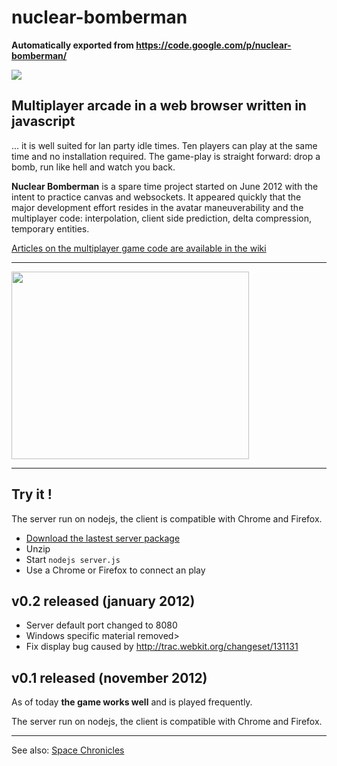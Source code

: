 # nuclear-bomberman
**Automatically exported from https://code.google.com/p/nuclear-bomberman/**

![](https://code.google.com/p/nuclear-bomberman/logo?cct=1352560047)

## Multiplayer arcade in a web browser written in javascript
... it is well suited for lan party idle times.
Ten players can play at the same time and no installation required. The game-play is straight forward: drop a bomb, run like hell and watch you back.

**Nuclear Bomberman** is a spare time project started on June 2012 with the intent to practice canvas and websockets. It appeared quickly that the major development effort resides in the avatar maneuverability and the multiplayer code: interpolation, client side prediction,  delta compression, temporary entities.

[Articles on the multiplayer game code are available in the wiki](https://github.com/Erikhht/nuclear-bomberman/blob/wiki/Introduction.md)

<hr />
<a href='http://www.youtube.com/watch?feature=player_embedded&v=ER1LWV2Bg2Q' target='_blank'><img src='http://img.youtube.com/vi/ER1LWV2Bg2Q/0.jpg' width='380' height=300 /></a><br>

<hr />

## Try it !
The server run on nodejs, the client is compatible with Chrome and Firefox.

- [Download the lastest server package](https://github.com/Erikhht/nuclear-bomberman/releases/latest)
- Unzip
- Start <code>nodejs server.js</code>
- Use a Chrome or Firefox to connect an play

## v0.2 released (january 2012)
- Server default port changed to 8080
- Windows specific material removed>
- Fix display bug caused by <a href='http://trac.webkit.org/changeset/131131'>http://trac.webkit.org/changeset/131131</a><br>

## v0.1 released (november 2012)
As of today **the game works well** and is played frequently.

The server run on nodejs, the client is compatible with Chrome and Firefox.

<hr />

See also: <a href='http://code.google.com/p/space-chronicles/'>Space Chronicles</a>
